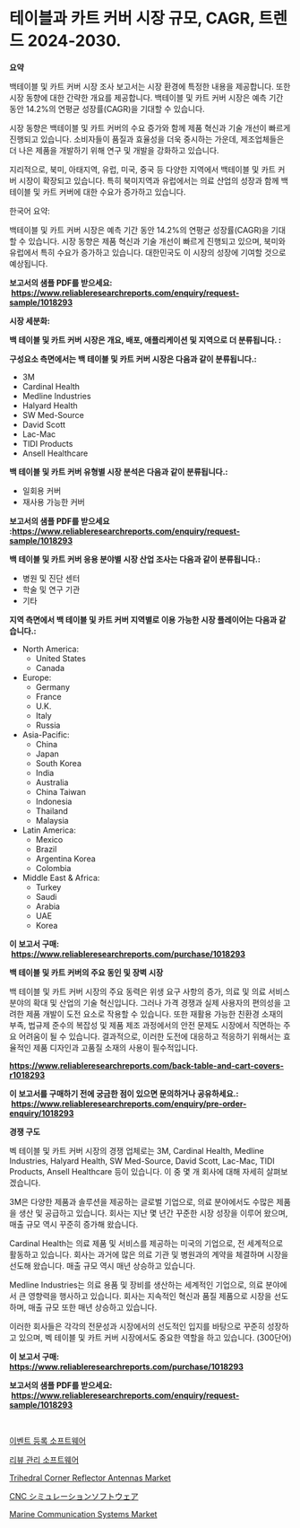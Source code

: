 <p><h1>테이블과 카트 커버 시장 규모, CAGR, 트렌드 2024-2030.</h1></p><p><strong>요약</strong></p>
<p><p>백테이블 및 카트 커버 시장 조사 보고서는 시장 환경에 특정한 내용을 제공합니다. 또한 시장 동향에 대한 간략한 개요를 제공합니다. 백테이블 및 카트 커버 시장은 예측 기간 동안 14.2%의 연평균 성장률(CAGR)을 기대할 수 있습니다.</p><p>시장 동향은 백테이블 및 카트 커버의 수요 증가와 함께 제품 혁신과 기술 개선이 빠르게 진행되고 있습니다. 소비자들이 품질과 효율성을 더욱 중시하는 가운데, 제조업체들은 더 나은 제품을 개발하기 위해 연구 및 개발을 강화하고 있습니다.</p><p>지리적으로, 북미, 아태지역, 유럽, 미국, 중국 등 다양한 지역에서 백테이블 및 카트 커버 시장이 확장되고 있습니다. 특히 북미지역과 유럽에서는 의료 산업의 성장과 함께 백테이블 및 카트 커버에 대한 수요가 증가하고 있습니다.</p><p>한국어 요약:</p><p>백테이블 및 카트 커버 시장은 예측 기간 동안 14.2%의 연평균 성장률(CAGR)을 기대할 수 있습니다. 시장 동향은 제품 혁신과 기술 개선이 빠르게 진행되고 있으며, 북미와 유럽에서 특히 수요가 증가하고 있습니다. 대한민국도 이 시장의 성장에 기여할 것으로 예상됩니다.</p></p>
<p><strong>보고서의 샘플 PDF를 받으세요: &nbsp;<a href="https://www.reliableresearchreports.com/enquiry/request-sample/1018293">https://www.reliableresearchreports.com/enquiry/request-sample/1018293</a></strong></p>
<p><strong>시장 세분화:</strong></p>
<p><strong> 백 테이블 및 카트 커버 시장은 개요, 배포, 애플리케이션 및 지역으로 더 분류됩니다. :</strong></p>
<p><strong>구성요소 측면에서는 백 테이블 및 카트 커버 시장은 다음과 같이 분류됩니다.:</strong></p>
<p><ul><li>3M</li><li>Cardinal Health</li><li>Medline Industries</li><li>Halyard Health</li><li>SW Med-Source</li><li>David Scott</li><li>Lac-Mac</li><li>TIDI Products</li><li>Ansell Healthcare</li></ul></p>
<p><strong> 백 테이블 및 카트 커버 유형별 시장 분석은 다음과 같이 분류됩니다.:</strong></p>
<p><ul><li>일회용 커버</li><li>재사용 가능한 커버</li></ul></p>
<p><strong>보고서의 샘플 PDF를 받으세요 :<a href="https://www.reliableresearchreports.com/enquiry/request-sample/1018293">https://www.reliableresearchreports.com/enquiry/request-sample/1018293</a></strong></p>
<p><strong> 백 테이블 및 카트 커버 응용 분야별 시장 산업 조사는 다음과 같이 분류됩니다.:</strong></p>
<p><ul><li>병원 및 진단 센터</li><li>학술 및 연구 기관</li><li>기타</li></ul></p>
<p><strong>지역 측면에서 백 테이블 및 카트 커버 지역별로 이용 가능한 시장 플레이어는 다음과 같습니다.:</strong></p>
<p><ul>
    <li>
        North America:
        <ul>
            <li>United States</li>
            <li>Canada</li>
        </ul>
    </li>
    <li>
        Europe:
        <ul>
            <li>Germany</li>
            <li>France</li>
            <li>U.K.</li>
            <li>Italy</li>
            <li>Russia</li>
        </ul>
    </li>
    <li>
        Asia-Pacific:
        <ul>
            <li>China</li>
            <li>Japan</li>
            <li>South Korea</li>
            <li>India</li>
            <li>Australia</li>
            <li>China Taiwan</li>
            <li>Indonesia</li>
            <li>Thailand</li>
            <li>Malaysia</li>
        </ul>
    </li>
    <li>
        Latin America:
        <ul>
            <li>Mexico</li>
            <li>Brazil</li>
            <li>Argentina Korea</li>
            <li>Colombia</li>
        </ul>
    </li>
    <li>
        Middle East & Africa:
        <ul>
            <li>Turkey</li>
            <li>Saudi</li>
            <li>Arabia</li>
            <li>UAE</li>
            <li>Korea</li>
        </ul>
    </li>
    </ul></p>
<p><strong>이 보고서 구매: &nbsp;<a href="https://www.reliableresearchreports.com/purchase/1018293">https://www.reliableresearchreports.com/purchase/1018293</a></strong></p>
<p><strong>백 테이블 및 카트 커버의 주요 동인 및 장벽 시장</strong></p>
<p><p>백 테이블 및 카트 커버 시장의 주요 동력은 위생 요구 사항의 증가, 의료 및 의료 서비스 분야의 확대 및 산업의 기술 혁신입니다. 그러나 가격 경쟁과 실제 사용자의 편의성을 고려한 제품 개발이 도전 요소로 작용할 수 있습니다. 또한 재활용 가능한 친환경 소재의 부족, 법규제 준수의 복잡성 및 제품 제조 과정에서의 안전 문제도 시장에서 직면하는 주요 어려움이 될 수 있습니다. 결과적으로, 이러한 도전에 대응하고 적응하기 위해서는 효율적인 제품 디자인과 고품질 소재의 사용이 필수적입니다.</p></p>
<p><strong><a href="https://www.reliableresearchreports.com/back-table-and-cart-covers-r1018293">https://www.reliableresearchreports.com/back-table-and-cart-covers-r1018293</a></strong></p>
<p><strong>이 보고서를 구매하기 전에 궁금한 점이 있으면 문의하거나 공유하세요.: &nbsp;<a href="https://www.reliableresearchreports.com/enquiry/pre-order-enquiry/1018293">https://www.reliableresearchreports.com/enquiry/pre-order-enquiry/1018293</a></strong></p>
<p><strong>경쟁 구도</strong></p>
<p><p>벡 테이블 및 카트 커버 시장의 경쟁 업체로는 3M, Cardinal Health, Medline Industries, Halyard Health, SW Med-Source, David Scott, Lac-Mac, TIDI Products, Ansell Healthcare 등이 있습니다. 이 중 몇 개 회사에 대해 자세히 살펴보겠습니다.</p><p>3M은 다양한 제품과 솔루션을 제공하는 글로벌 기업으로, 의료 분야에서도 수많은 제품을 생산 및 공급하고 있습니다. 회사는 지난 몇 년간 꾸준한 시장 성장을 이루어 왔으며, 매출 규모 역시 꾸준히 증가해 왔습니다.</p><p>Cardinal Health는 의료 제품 및 서비스를 제공하는 미국의 기업으로, 전 세계적으로 활동하고 있습니다. 회사는 과거에 많은 의료 기관 및 병원과의 계약을 체결하며 시장을 선도해 왔습니다. 매출 규모 역시 매년 상승하고 있습니다.</p><p>Medline Industries는 의료 용품 및 장비를 생산하는 세계적인 기업으로, 의료 분야에서 큰 영향력을 행사하고 있습니다. 회사는 지속적인 혁신과 품질 제품으로 시장을 선도하며, 매출 규모 또한 매년 상승하고 있습니다.</p><p>이러한 회사들은 각각의 전문성과 시장에서의 선도적인 입지를 바탕으로 꾸준히 성장하고 있으며, 벡 테이블 및 카트 커버 시장에서도 중요한 역할을 하고 있습니다. (300단어)</p></p>
<p><strong>이 보고서 구매: &nbsp; <a href="https://www.reliableresearchreports.com/purchase/1018293">https://www.reliableresearchreports.com/purchase/1018293</a></strong></p>
<p><strong>보고서의 샘플 PDF를 받으세요: &nbsp;<a href="https://www.reliableresearchreports.com/enquiry/request-sample/1018293">https://www.reliableresearchreports.com/enquiry/request-sample/1018293</a></strong><strong></strong></p>
<p>&nbsp;</p>
<p><p><a href="https://medium.com/@frankfurter67567/%EC%9D%B4%EB%B2%A4%ED%8A%B8-%EB%93%B1%EB%A1%9D-%EC%86%8C%ED%94%84%ED%8A%B8%EC%9B%A8%EC%96%B4-%EC%8B%9C%EC%9E%A5%EC%9D%80-%EC%8B%9C%EC%9E%A5-%EC%A0%90%EC%9C%A0%EC%9C%A8-%EC%8B%9C%EC%9E%A5-%EB%8F%99%ED%96%A5-%EB%B0%8F-%EC%8B%9C%EC%9E%A5-%EC%84%B1%EC%9E%A5%EC%97%90-%EB%8C%80%ED%95%9C-%EC%A0%95%EB%B3%B4%EB%A5%BC-%EC%A0%9C%EA%B3%B5%ED%95%A9%EB%8B%88%EB%8B%A4-c69f6e3dcafd">이벤트 등록 소프트웨어</a></p><p><a href="https://medium.com/@thadnader1941/%EB%A6%AC%EB%B7%B0-%EA%B4%80%EB%A6%AC-%EC%86%8C%ED%94%84%ED%8A%B8%EC%9B%A8%EC%96%B4-%EC%8B%9C%EC%9E%A5-%EA%B7%9C%EB%AA%A8-%EC%8B%9C%EC%9E%A5-%EC%A0%84%EB%A7%9D-%EB%B0%8F-%EC%8B%9C%EC%9E%A5-%EC%98%88%EC%B8%A1-2024%EB%85%84%EB%B6%80%ED%84%B0-2031%EB%85%84%EA%B9%8C%EC%A7%80-5b859c625d82">리뷰 관리 소프트웨어</a></p><p><a href="https://github.com/edytherolanlouisejk1miz0wig/Market-Research-Report-List-1/blob/main/trihedral-corner-reflector-antennas-market.md">Trihedral Corner Reflector Antennas Market</a></p><p><a href="https://medium.com/@johneahan44556754/cnc%E3%82%B7%E3%83%9F%E3%83%A5%E3%83%AC%E3%83%BC%E3%82%B7%E3%83%A7%E3%83%B3%E3%82%BD%E3%83%95%E3%83%88%E3%82%A6%E3%82%A7%E3%82%A2%E5%B8%82%E5%A0%B4%E3%82%A4%E3%83%B3%E3%82%B5%E3%82%A4%E3%83%88-%E5%B8%82%E5%A0%B4%E3%81%AE%E3%83%88%E3%83%AC%E3%83%B3%E3%83%89-%E6%88%90%E9%95%B7-2024%E5%B9%B4%E3%81%8B%E3%82%892031%E5%B9%B4%E3%81%BE%E3%81%A7%E3%81%AE%E4%BA%88%E6%B8%AC-8c2e66975aeb">CNC シミュレーションソフトウェア</a></p><p><a href="https://github.com/peachesmcdowel1/Market-Research-Report-List-2/blob/main/marine-communication-systems-market.md">Marine Communication Systems Market</a></p></p>